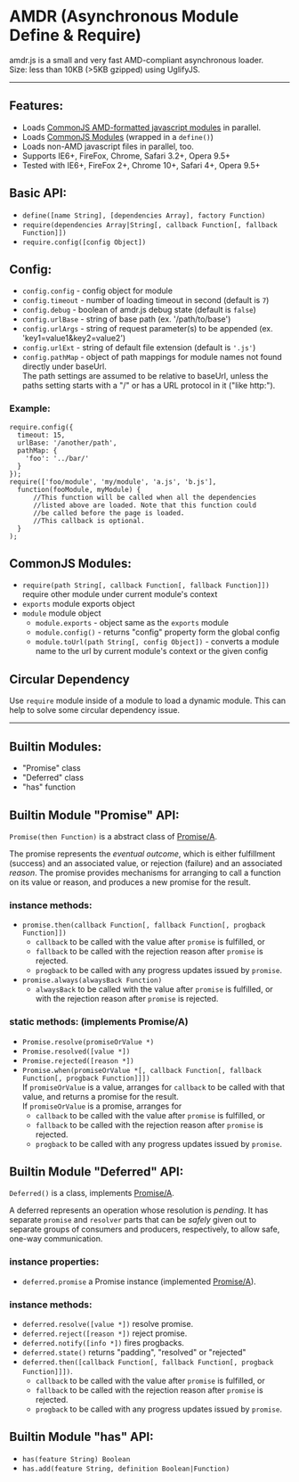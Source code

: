 # AMDR (Asynchronous Module Define & Require)
amdr.js is a small and very fast AMD-compliant asynchronous loader.<br>
Size: less than 10KB (>5KB gzipped) using UglifyJS.

----------------------------------------

## Features:
* Loads [CommonJS AMD-formatted javascript modules][1] in parallel.
* Loads [CommonJS Modules][2] (wrapped in a `define()`)
* Loads non-AMD javascript files in parallel, too.
* Supports IE6+, FireFox, Chrome, Safari 3.2+, Opera 9.5+
* Tested with IE6+, FireFox 2+, Chrome 10+, Safari 4+, Opera 9.5+


## Basic API:
* `define([name String], [dependencies Array], factory Function)`
* `require(dependencies Array|String[, callback Function[, fallback Function]])`
* `require.config([config Object])`


## Config:
* `config.config` - config object for module
* `config.timeout` - number of loading timeout in second (default is `7`)
* `config.debug` - boolean of amdr.js debug state (default is `false`)
* `config.urlBase` - string of base path (ex. '/path/to/base')
* `config.urlArgs` - string of request parameter(s) to be appended (ex. 'key1=value1&key2=value2')
* `config.urlExt` - string of default file extension (default is `'.js'`)
* `config.pathMap` - object of path mappings for module names not found directly under baseUrl.<br>
  The path settings are assumed to be relative to baseUrl, unless the paths setting starts with a "/" or has a URL protocol in it ("like http:").

### Example:
    require.config({
      timeout: 15,
      urlBase: '/another/path',
      pathMap: {
        'foo': '../bar/'
      }
    });
    require(['foo/module', 'my/module', 'a.js', 'b.js'],
      function(fooModule, myModule) {
          //This function will be called when all the dependencies
          //listed above are loaded. Note that this function could
          //be called before the page is loaded.
          //This callback is optional.
      }
    );


## CommonJS Modules:
* `require(path String[, callback Function[, fallback Function]])` require other module under current module's context
* `exports` module exports object
* `module` module object
    * `module.exports` - object same as the `exports` module
    * `module.config()` - returns "config" property form the global config
    * `module.toUrl(path String[, config Object])` - converts a module name to the url by current module's context or the given config


## Circular Dependency
Use `require` module inside of a module to load a dynamic module.
This can help to solve some circular dependency issue.

----------------------------------------

## Builtin Modules:
* "Promise" class
* "Deferred" class
* "has" function


## Builtin Module "Promise" API:

`Promise(then Function)` is a abstract class of [Promise/A][3].

The promise represents the *eventual outcome*, which is either fulfillment (success) and an associated value, or rejection (failure) and an associated *reason*.
The promise provides mechanisms for arranging to call a function on its value or reason, and produces a new promise for the result.

### instance methods:
* `promise.then(callback Function[, fallback Function[, progback Function]])`
    * `callback` to be called with the value after `promise` is fulfilled, or
    * `fallback` to be called with the rejection reason after `promise` is rejected.
    * `progback` to be called with any progress updates issued by `promise`.
* `promise.always(alwaysBack Function)`
    * `alwaysBack` to be called with the value after `promise` is fulfilled, or with the rejection reason after `promise` is rejected.

### static methods: (implements Promise/A)
* `Promise.resolve(promiseOrValue *)`
* `Promise.resolved([value *])`
* `Promise.rejected([reason *])`
* `Promise.when(promiseOrValue *[, callback Function[, fallback Function[, progback Function]]])`<br>
    If `promiseOrValue` is a value, arranges for `callback` to be called with that value, and returns a promise for the result.<br>
    If `promiseOrValue` is a promise, arranges for
    * `callback` to be called with the value after `promise` is fulfilled, or
    * `fallback` to be called with the rejection reason after `promise` is rejected.
    * `progback` to be called with any progress updates issued by `promise`.


## Builtin Module "Deferred" API:

`Deferred()` is a class, implements [Promise/A][3].

A deferred represents an operation whose resolution is *pending*.
It has separate `promise` and `resolver` parts that can be *safely* given out to separate groups of consumers and producers, respectively, to allow safe, one-way communication.

### instance properties:
* `deferred.promise` a Promise instance (implemented [Promise/A][3]).

### instance methods:
* `deferred.resolve([value *])` resolve promise.
* `deferred.reject([reason *])` reject promise.
* `deferred.notify([info *])` fires progbacks.
* `deferred.state()` returns "padding", "resolved" or "rejected"
* `deferred.then([callback Function[, fallback Function[, progback Function]]])`.
    * `callback` to be called with the value after `promise` is fulfilled, or
    * `fallback` to be called with the rejection reason after `promise` is rejected.
    * `progback` to be called with any progress updates issued by `promise`.

## Builtin Module "has" API:
* `has(feature String) Boolean`
* `has.add(feature String, definition Boolean|Function)`

[1]: http://wiki.commonjs.org/wiki/Modules/AsynchronousDefinition "AMD Module"
[2]: http://wiki.commonjs.org/wiki/Modules/1.1 "CommonJS Module"
[3]: http://wiki.commonjs.org/wiki/Promises/A "Promise/A"
